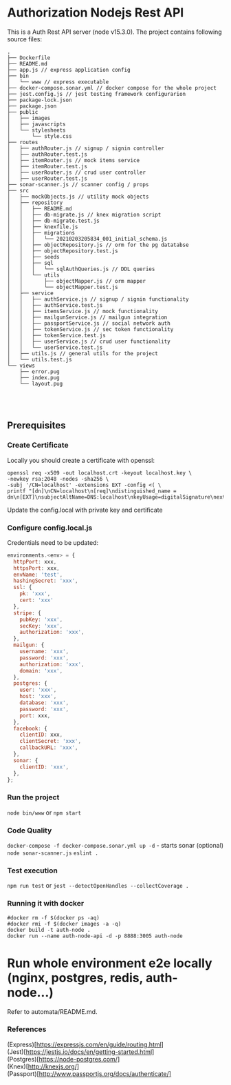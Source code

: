 # Authorization Nodejs Rest API

This is a Auth Rest API server (node v15.3.0).
The project contains following source files:
```
.
├── Dockerfile
├── README.md
├── app.js // express application config
├── bin
│   └── www // express executable
├── docker-compose.sonar.yml // docker compose for the whole project
├── jest.config.js // jest testing framework configurarion
├── package-lock.json 
├── package.json
├── public
│   ├── images
│   ├── javascripts
│   └── stylesheets
│       └── style.css
├── routes
│   ├── authRouter.js // signup / signin controller
│   ├── authRouter.test.js
│   ├── itemRouter.js // mock items service
│   ├── itemRouter.test.js
│   ├── userRouter.js // crud user controller
│   ├── userRouter.test.js
├── sonar-scanner.js // scanner config / props
├── src
│   ├── mockObjects.js // utility mock objects
│   ├── repository
│   │   ├── README.md
│   │   ├── db-migrate.js // knex migration script
│   │   ├── db-migrate.test.js
│   │   ├── knexfile.js
│   │   ├── migrations
│   │   │   └── 20210203205834_001_initial_schema.js
│   │   ├── objectRepository.js // orm for the pg datatabse
│   │   ├── objectRepository.test.js
│   │   ├── seeds
│   │   ├── sql
│   │   │   └── sqlAuthQueries.js // DDL queries
│   │   └── utils
│   │       ├── objectMapper.js // orm mapper
│   │       └── objectMapper.test.js
│   ├── service
│   │   ├── authService.js // signup / signin functionality
│   │   ├── authService.test.js 
│   │   ├── itemsService.js // mock functionality
│   │   ├── mailgunService.js // mailgun integration
│   │   ├── passportService.js // social network auth
│   │   ├── tokenService.js // sec token functionality
│   │   ├── tokenService.test.js
│   │   ├── userService.js // crud user functionality
│   │   └── userService.test.js
│   ├── utils.js // general utils for the project
│   └── utils.test.js
└── views
    ├── error.pug
    ├── index.pug
    └── layout.pug
```
&nbsp;  
&nbsp;  

## Prerequisites 
### Create Certificate
Locally you should create a certificate with openssl:
```shell
openssl req -x509 -out localhost.crt -keyout localhost.key \
-newkey rsa:2048 -nodes -sha256 \
-subj '/CN=localhost' -extensions EXT -config <( \
printf "[dn]\nCN=localhost\n[req]\ndistinguished_name = dn\n[EXT]\nsubjectAltName=DNS:localhost\nkeyUsage=digitalSignature\nextendedKeyUsage=serverAuth")
```
Update the config.local with private key and certificate
### Configure config.local.js
Credentials need to be updated: 
```javascript
environments.<env> = {
  httpPort: xxx,
  httpsPort: xxx,
  envName: 'test',
  hashingSecret: 'xxx',
  ssl: {
    pk: 'xxx',
    cert: 'xxx'
  },
  stripe: {
    pubKey: 'xxx',
    secKey: 'xxx',
    authorization: 'xxx',
  },
  mailgun: {
    username: 'xxx',
    password: 'xxx',
    authorization: 'xxx',
    domain: 'xxx',
  },
  postgres: {
    user: 'xxx',
    host: 'xxx',
    database: 'xxx',
    password: 'xxx',
    port: xxx,
  },
  facebook: {
    clientID: xxx,
    clientSecret: 'xxx',
    callbackURL: 'xxx',
  },
  sonar: {
    clientID: 'xxx',
  },
};
```

### Run the project  
`node bin/www` or `npm start`

### Code Quality
`docker-compose -f docker-compose.sonar.yml up -d` - starts sonar (optional)
`node sonar-scanner.js`
`eslint .`

### Test execution  
`npm run test` or `jest --detectOpenHandles --collectCoverage .`  

### Running it with docker 
`#docker rm -f $(docker ps -aq)`  
`#docker rmi -f $(docker images -a -q)`  
`docker build -t auth-node .`  
`docker run --name auth-node-api -d -p 8888:3005 auth-node`  

# Run whole environment e2e locally (nginx, postgres, redis, auth-node...)
Refer to automata/README.md.

### References
(Express)[https://expressjs.com/en/guide/routing.html]  
(Jest)[https://jestjs.io/docs/en/getting-started.html]   
(Postgres)[https://node-postgres.com/]   
(Knex)[http://knexjs.org/]  
(Passport)[http://www.passportjs.org/docs/authenticate/]  

